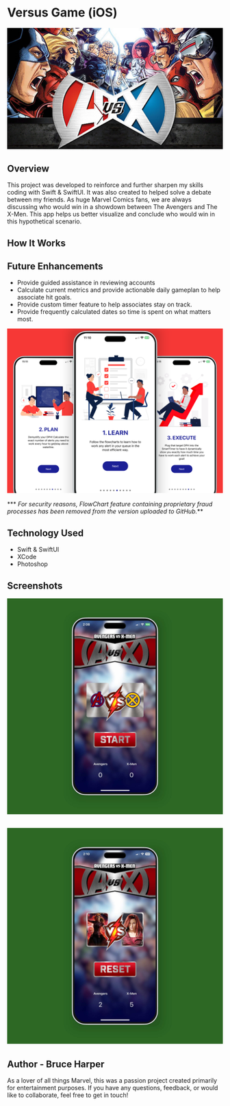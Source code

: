# Versus Game (iOS)

![](https://github.com/brucec0des/Versus-Game/blob/main/ASSETS/nd5viggsokr31.jpg)

## Overview
This project was developed to reinforce and further sharpen my skills coding with Swift & SwiftUI. It was also created to helped solve a debate between my friends. As huge Marvel Comics fans, we are always discussing who would win in a showdown between The Avengers and The X-Men. This app helps us better visualize and conclude who would win in this hypothetical scenario.

## How It Works


## Future Enhancements

- Provide guided assistance in reviewing accounts
- Calculate current metrics and provide actionable daily gameplan to help associate hit goals.
- Provide custom timer feature to help associates stay on track.
- Provide frequently calculated dates so time is spent on what matters most.

![](https://github.com/brucec0des/DPH-Helper/blob/main/ASSETS/IMG_2367.PNG)

*** *For security reasons, FlowChart feature containing proprietary fraud processes has been removed from the version uploaded to GitHub.***

## Technology Used 

- Swift & SwiftUI
- XCode
- Photoshop

## Screenshots
![](https://github.com/brucec0des/Versus-Game/blob/main/ASSETS/versus1.jpg)

![](https://github.com/brucec0des/Versus-Game/blob/main/ASSETS/versus2.jpg)
---
## Author - Bruce Harper
As a lover of all things Marvel, this was a passion project created primarily for entertainment purposes. If you have any questions, feedback, or would like to collaborate, feel free to get in touch!
